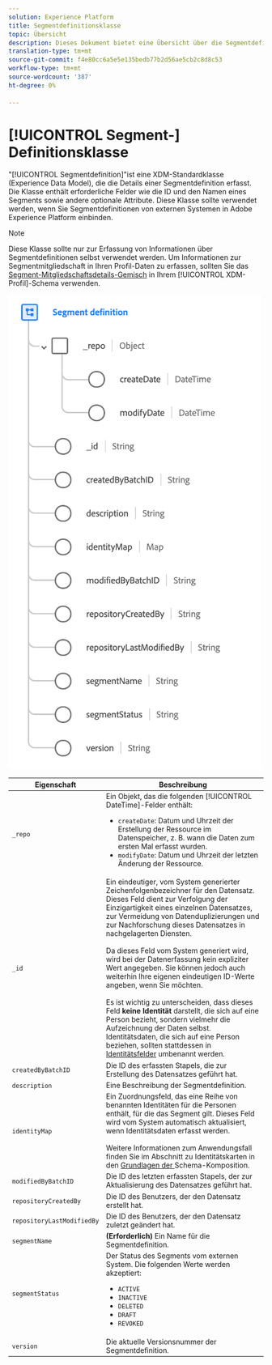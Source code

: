 ```yaml
---
solution: Experience Platform
title: Segmentdefinitionsklasse
topic: Übersicht
description: Dieses Dokument bietet eine Übersicht über die Segmentdefinitionsklasse im Experience Data Model (XDM).
translation-type: tm+mt
source-git-commit: f4e80cc6a5e5e135bedb77b2d56ae5cb2c8d8c53
workflow-type: tm+mt
source-wordcount: '387'
ht-degree: 0%

---
```



# [!UICONTROL Segment-] Definitionsklasse

&quot;[!UICONTROL Segmentdefinition]&quot;ist eine XDM-Standardklasse (Experience Data Model), die die Details einer Segmentdefinition erfasst. Die Klasse enthält erforderliche Felder wie die ID und den Namen eines Segments sowie andere optionale Attribute. Diese Klasse sollte verwendet werden, wenn Sie Segmentdefinitionen von externen Systemen in Adobe Experience Platform einbinden.

>[!NOTE]
>
>Diese Klasse sollte nur zur Erfassung von Informationen über Segmentdefinitionen selbst verwendet werden. Um Informationen zur Segmentmitgliedschaft in Ihren Profil-Daten zu erfassen, sollten Sie das [Segment-Mitgliedschaftsdetails-Gemisch](../mixins/profile/segmentation.md) in Ihrem [!UICONTROL XDM-Profil]-Schema verwenden.

![](../images/classes/segment-definition.png)

| Eigenschaft | Beschreibung |
| --- | --- |
| `_repo` | Ein Objekt, das die folgenden [!UICONTROL DateTime]-Felder enthält: <ul><li>`createDate`: Datum und Uhrzeit der Erstellung der Ressource im Datenspeicher, z. B. wann die Daten zum ersten Mal erfasst wurden.</li><li>`modifyDate`: Datum und Uhrzeit der letzten Änderung der Ressource.</li></ul> |
| `_id` | Ein eindeutiger, vom System generierter Zeichenfolgenbezeichner für den Datensatz. Dieses Feld dient zur Verfolgung der Einzigartigkeit eines einzelnen Datensatzes, zur Vermeidung von Datenduplizierungen und zur Nachforschung dieses Datensatzes in nachgelagerten Diensten.<br><br>Da dieses Feld vom System generiert wird, wird bei der Datenerfassung kein expliziter Wert angegeben. Sie können jedoch auch weiterhin Ihre eigenen eindeutigen ID-Werte angeben, wenn Sie möchten.<br><br>Es ist wichtig zu unterscheiden, dass dieses Feld  **keine Identität** darstellt, die sich auf eine Person bezieht, sondern vielmehr die Aufzeichnung der Daten selbst. Identitätsdaten, die sich auf eine Person beziehen, sollten stattdessen in [Identitätsfelder](../schema/composition.md#identity) umbenannt werden. |
| `createdByBatchID` | Die ID des erfassten Stapels, die zur Erstellung des Datensatzes geführt hat. |
| `description` | Eine Beschreibung der Segmentdefinition. |
| `identityMap` | Ein Zuordnungsfeld, das eine Reihe von benannten Identitäten für die Personen enthält, für die das Segment gilt. Dieses Feld wird vom System automatisch aktualisiert, wenn Identitätsdaten erfasst werden.<br /><br />Weitere Informationen zum Anwendungsfall finden Sie im Abschnitt zu Identitätskarten in den  [Grundlagen der ](../schema/composition.md#identityMap) Schema-Komposition. |
| `modifiedByBatchID` | Die ID des letzten erfassten Stapels, der zur Aktualisierung des Datensatzes geführt hat. |
| `repositoryCreatedBy` | Die ID des Benutzers, der den Datensatz erstellt hat. |
| `repositoryLastModifiedBy` | Die ID des Benutzers, der den Datensatz zuletzt geändert hat. |
| `segmentName` | **(Erforderlich)** Ein Name für die Segmentdefinition. |
| `segmentStatus` | Der Status des Segments vom externen System. Die folgenden Werte werden akzeptiert: <ul><li>`ACTIVE`</li><li>`INACTIVE`</li><li>`DELETED`</li><li>`DRAFT`</li><li>`REVOKED`</li></ul> |
| `version` | Die aktuelle Versionsnummer der Segmentdefinition. |
